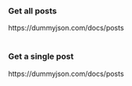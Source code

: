 <h3>Get all posts</h3> 
https://dummyjson.com/docs/posts
<br><br>
<h3>Get a single post</h3>
https://dummyjson.com/docs/posts
